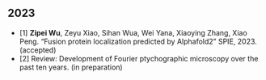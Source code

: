 
## 2023
* [1] **Zipei Wu**, Zeyu Xiao, Sihan Wua, Wei Yana, Xiaoying Zhang, Xiao Peng. “Fusion protein localization predicted by Alphafold2” SPIE, 2023. (accepted)
* [2] Review: Development of Fourier ptychographic microscopy over the past ten years. (in preparation)




